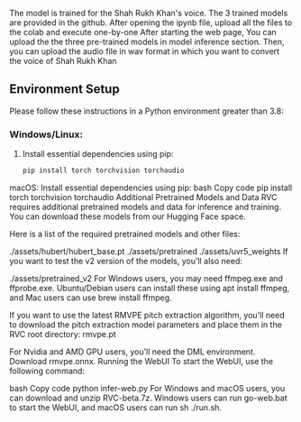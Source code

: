 The model is trained for the Shah Rukh Khan's voice.
The 3 trained models are provided in the github.
After opening the ipynb file, upload all the files to the colab and execute one-by-one
After starting the web page, You can upload the the three pre-trained models in model inference section.
Then, you can upload the audio file in wav format in which you want to convert the voice of Shah Rukh Khan

## Environment Setup

Please follow these instructions in a Python environment greater than 3.8:

### Windows/Linux:
1. Install essential dependencies using pip:
   ```bash
   pip install torch torchvision torchaudio
macOS:
Install essential dependencies using pip:
bash
Copy code
pip install torch torchvision torchaudio
Additional Pretrained Models and Data
RVC requires additional pretrained models and data for inference and training. You can download these models from our Hugging Face space.

Here is a list of the required pretrained models and other files:

./assets/hubert/hubert_base.pt
./assets/pretrained
./assets/uvr5_weights
If you want to test the v2 version of the models, you'll also need:

./assets/pretrained_v2
For Windows users, you may need ffmpeg.exe and ffprobe.exe. Ubuntu/Debian users can install these using apt install ffmpeg, and Mac users can use brew install ffmpeg.

If you want to use the latest RMVPE pitch extraction algorithm, you'll need to download the pitch extraction model parameters and place them in the RVC root directory: rmvpe.pt

For Nvidia and AMD GPU users, you'll need the DML environment. Download rmvpe.onnx.
Running the WebUI
To start the WebUI, use the following command:

bash
Copy code
python infer-web.py
For Windows and macOS users, you can download and unzip RVC-beta.7z. Windows users can run go-web.bat to start the WebUI, and macOS users can run sh ./run.sh.
